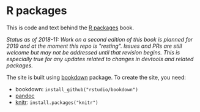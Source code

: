 # R packages

This is code and text behind the [R packages](http://r-pkgs.had.co.nz)
book. 

*Status as of 2018-11: Work on a second edition of this book is planned for 2019 and at the moment this repo is "resting". Issues and PRs are still welcome but may not be addressed until that revision begins. This is especially true for any updates related to changes in devtools and related packages.* 

The site is built using [bookdown](https://github.com/rstudio/bookdown) package.
 To create the site, you need:

* bookdown: `install_github("rstudio/bookdown")`
* [pandoc](http://johnmacfarlane.net/pandoc/)
* [knitr](http://yihui.name/knitr/): `install.packages("knitr")`
